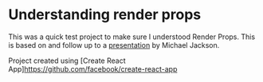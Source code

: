 # Understanding render props

This was a quick test project to make sure I understood Render Props.
This is based on and follow up to a [presentation](https://www.youtube.com/watch?v=BcVAq3YFiuc) by Michael Jackson.

Project created using [Create React App]https://github.com/facebook/create-react-app